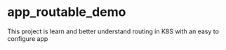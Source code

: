 # app_routable_demo

This project is learn and better understand routing in K8S with an easy to configure app


